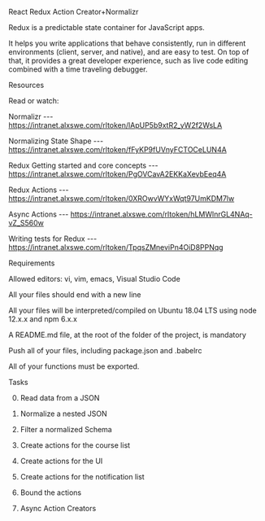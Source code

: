 React Redux Action Creator+Normalizr

Redux is a predictable state container for JavaScript apps.

It helps you write applications that behave consistently, run in different environments (client, server, and native), and are easy to test. On top of that, it provides a great developer experience, such as live code editing combined with a time traveling debugger.


Resources

Read or watch:

Normalizr --- https://intranet.alxswe.com/rltoken/lApUP5b9xtR2_yW2f2WsLA

Normalizing State Shape --- https://intranet.alxswe.com/rltoken/fFyKP9fUVnyFCTOCeLUN4A

Redux Getting started and core concepts --- https://intranet.alxswe.com/rltoken/PgOVCavA2EKKaXevbEeq4A

Redux Actions --- https://intranet.alxswe.com/rltoken/0XROwvWYxWqt97UmKDM7lw

Async Actions --- https://intranet.alxswe.com/rltoken/hLMWlnrGL4NAq-vZ_S560w

Writing tests for Redux --- https://intranet.alxswe.com/rltoken/TpqsZMneviPn4OiD8PPNqg


Requirements

Allowed editors: vi, vim, emacs, Visual Studio Code

All your files should end with a new line

All your files will be interpreted/compiled on Ubuntu 18.04 LTS using node 12.x.x and npm 6.x.x

A README.md file, at the root of the folder of the project, is mandatory

Push all of your files, including package.json and .babelrc

All of your functions must be exported.


Tasks

0. Read data from a JSON

1. Normalize a nested JSON

2. Filter a normalized Schema

3. Create actions for the course list

4. Create actions for the UI

5. Create actions for the notification list

6. Bound the actions

7. Async Action Creators
